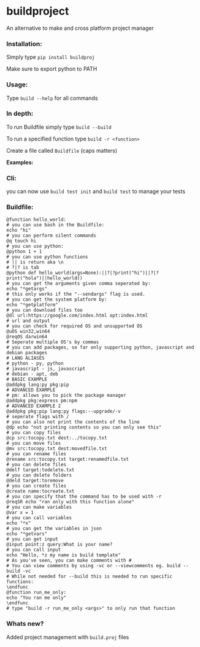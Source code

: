 # buildproject
An alternative to make and cross platform project manager

### Installation:
Simply type `pip install buildproj`

Make sure to export python to PATH

### Usage:
Type `build --help` for all commands

### In depth:

To run Buildfile simply type `build --build`

To run a specified function type `build -r <function>`

Create a file called `Buildfile` (caps matters)

**Examples:**

### Cli:
you can now use `build test init`
and `build test` to manage your tests

### Buildfile:
```
@function hello_world:
# you can use bash in the Buildfile:
echo "hi"
# you can perform silent commands
@q touch hi
# you can use python:
@python 1 + 1
# you can use python functions
# || is return aka \n
# ?|? is tab
@python def hello_world(args=None):||?|?print("hi")||?|?print("hola")||hello_world()
# you can get the arguments given comma seperated by:
echo "*getargs"
# this only works if the "--sendargs" flag is used.
# you can get the system platform by:
echo "*getplatform"
# you can download files too
@dl url:https://google.com/index.html opt:index.html
# url and output
# you can check for required OS and unsupported OS
@uOS win32,win64
@reqOS darwin64
# Seperate multiple OS's by commas
# you can add packages, so far only supporting python, javascript and debian packages
# LANG ALIASES
# python - py, python
# javascript - js, javascript
# debian - apt, deb
# BASIC EXAMPLE
@addpkg lang:py pkg:pip
# ADVANCED EXAMPLE
# pm: allows you to pick the package manager
@addpkg pkg:express pm:npm
# ADVANCED EXAMPLE 2
@addpkg pkg:pip lang:py flags:--upgrade/-v
# seperate flags with /
# you can also not print the contents of the line
@dp echo "not printing contents so you can only see this"
# you can copy files
@cp src:tocopy.txt dest:../tocopy.txt
# you can move files
@mv src:tocopy.txt dest:movedfile.txt
# you can rename files
@rename src:tocopy.txt target:renamedfile.txt
# you can delete files
@delf target:todelete.txt
# you can delete folders
@deld target:toremove
# you can create files
@create name:tocreate.txt
# you can specify that the command has to be used with -r
@reqSR echo "ran only with this function alone"
# you can make variables
@var x = 1
# you can call variables
echo "*x"
# you can get the variables in json
echo "*getvars"
# you can get input
@input point:z query:What is your name?
# you can call input
echo "Hello, *z my name is build template"
# As you've seen, you can make comments with #
# You can view comments by using -vc or --viewcomments eg. build --build -vc
# While not needed for --build this is needed to run specific functions:
\endfunc
@function run_me_only:
echo "You ran me only"
\endfunc
# type "build -r run_me_only <args>" to only run that function
```

### Whats new?
Added project management with `build.proj` files
